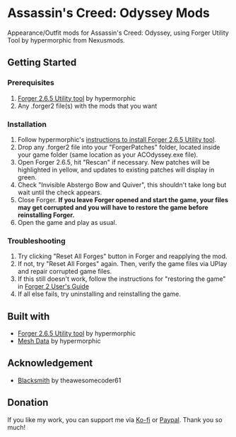 # Assassin's Creed: Odyssey Mods
Appearance/Outfit mods for Assassin's Creed: Odyssey, using Forger Utility Tool by hypermorphic from Nexusmods.

## Getting Started
### Prerequisites
1) [Forger 2.6.5 Utility tool](https://www.nexusmods.com/assassinscreedodyssey/mods/42?tab=files) by hypermorphic
2) Any .forger2 file(s) with the mods that you want

### Installation
1) Follow hypermorphic's [instructions to install Forger 2.6.5 Utility tool](https://www.nexusmods.com/assassinscreedodyssey/articles/5).
2) Drop any .forger2 file into your "ForgerPatches" folder, located inside your game folder (same location as your ACOdyssey.exe file).
3) Open Forger 2.6.5, hit "Rescan" if necessary. ﻿New patches will be highlighted in yellow, and updates to existing patches will display in green.
4) Check "Invisible Abstergo Bow and Quiver", this shouldn't take long but wait until the check appears.
5) Close Forger. **If you leave Forger opened and start the game, your files may get corrupted and you will have to restore the game before reinstalling Forger.**
6) Open the game and play as usual.

### Troubleshooting
1) Try clicking "Reset All Forges" button in Forger and reapplying the mod.
2) If not, try "Reset All Forges" again. Then, verify the game files via UPlay and repair corrupted game files.
3) If this still doesn't work, follow the instructions for "restoring the game" in [Forger 2 User's Guide](https://www.nexusmods.com/assassinscreedodyssey/articles/5)
4) If all else fails, try uninstalling and reinstalling the game.

## Built with
* [Forger 2.6.5 Utility tool](https://www.nexusmods.com/assassinscreedodyssey/mods/42?tab=files) by hypermorphic
* [Mesh Data](https://www.nexusmods.com/assassinscreedodyssey/mods/42?tab=files) by hypermorphic

## Acknowledgement
* [Blacksmith](https://github.com/theawesomecoder61/Blacksmith) by theawesomecoder61

## Donation
If you like my work, you can support me via [Ko-fi](https://ko-fi.com/ilikedetectives) or [Paypal](https://www.paypal.com/paypalme2/colin9999). Thank you so much!
